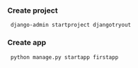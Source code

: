 ### Create project

```
 django-admin startproject djangotryout
```

### Create app

```
 python manage.py startapp firstapp
```
